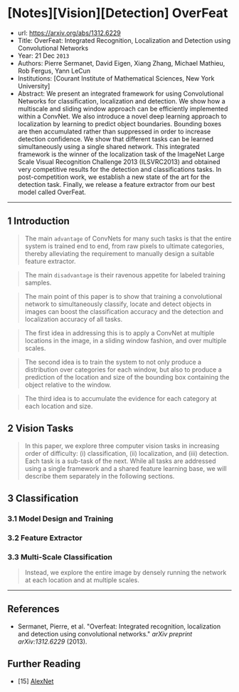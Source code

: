 # [Notes][Vision][Detection] OverFeat

* url: https://arxiv.org/abs/1312.6229
* Title: OverFeat: Integrated Recognition, Localization and Detection using Convolutional Networks
* Year: 21 Dec `2013`
* Authors: Pierre Sermanet, David Eigen, Xiang Zhang, Michael Mathieu, Rob Fergus, Yann LeCun
* Institutions: [Courant Institute of Mathematical Sciences, New York University]
* Abstract: We present an integrated framework for using Convolutional Networks for classification, localization and detection. We show how a multiscale and sliding window approach can be efficiently implemented within a ConvNet. We also introduce a novel deep learning approach to localization by learning to predict object boundaries. Bounding boxes are then accumulated rather than suppressed in order to increase detection confidence. We show that different tasks can be learned simultaneously using a single shared network. This integrated framework is the winner of the localization task of the ImageNet Large Scale Visual Recognition Challenge 2013 (ILSVRC2013) and obtained very competitive results for the detection and classifications tasks. In post-competition work, we establish a new state of the art for the detection task. Finally, we release a feature extractor from our best model called OverFeat.

----------------------------------------------------------------------------------------------------

## 1 Introduction

> The main `advantage` of ConvNets for many such tasks is that the entire system is trained end to end, from raw pixels to ultimate categories, thereby alleviating the requirement to manually design a suitable feature extractor.

> The main `disadvantage` is their ravenous appetite for labeled training samples.

> The main point of this paper is to show that training a convolutional network to simultaneously classify, locate and detect objects in images can boost the classification accuracy and the detection and localization accuracy of all tasks.

> The first idea in addressing this is to apply a ConvNet at multiple locations in the image, in a sliding window fashion, and over multiple scales.

> The second idea is to train the system to not only produce a distribution over categories for each window, but also to produce a prediction of the location and size of the bounding box containing the object relative to the window.

> The third idea is to accumulate the evidence for each category at each location and size.

## 2 Vision Tasks

> In this paper, we explore three computer vision tasks in increasing order of difficulty: (i) classification, (ii) localization, and (iii) detection. Each task is a sub-task of the next. While all tasks are addressed using a single framework and a shared feature learning base, we will describe them separately in the following sections.

## 3 Classification

### 3.1 Model Design and Training

### 3.2 Feature Extractor

### 3.3 Multi-Scale Classification

> Instead, we explore the entire image by densely running the network at each location and at multiple scales.

----------------------------------------------------------------------------------------------------

## References

* Sermanet, Pierre, et al. "Overfeat: Integrated recognition, localization and detection using convolutional networks." *arXiv preprint arXiv:1312.6229* (2013).

## Further Reading

* [15] [AlexNet](https://zhuanlan.zhihu.com/p/565285454)

